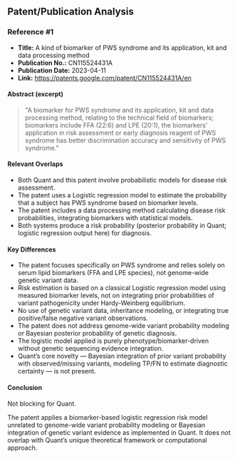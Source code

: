 ## Patent/Publication Analysis

### Reference #1

- **Title:** A kind of biomarker of PWS syndrome and its application, kit and data processing method
- **Publication No.:** CN115524431A
- **Publication Date:** 2023-04-11
- **Link:** https://patents.google.com/patent/CN115524431A/en

#### Abstract (excerpt)

> "A biomarker for PWS syndrome and its application, kit and data processing method, relating to the technical field of biomarkers; biomarkers include FFA (22:6) and LPE (20:1), the biomarkers' application in risk assessment or early diagnosis reagent of PWS syndrome has better discrimination accuracy and sensitivity of PWS syndrome."

#### Relevant Overlaps

- Both Quant and this patent involve probabilistic models for disease risk assessment.
- The patent uses a Logistic regression model to estimate the probability that a subject has PWS syndrome based on biomarker levels.
- The patent includes a data processing method calculating disease risk probabilities, integrating biomarkers with statistical models.
- Both systems produce a risk probability (posterior probability in Quant; logistic regression output here) for diagnosis.

#### Key Differences

- The patent focuses specifically on PWS syndrome and relies solely on serum lipid biomarkers (FFA and LPE species), not genome-wide genetic variant data.
- Risk estimation is based on a classical Logistic regression model using measured biomarker levels, not on integrating prior probabilities of variant pathogenicity under Hardy-Weinberg equilibrium.
- No use of genetic variant data, inheritance modeling, or integrating true positive/false negative variant observations.
- The patent does not address genome-wide variant probability modeling or Bayesian posterior probability of genetic diagnosis.
- The logistic model applied is purely phenotype/biomarker-driven without genetic sequencing evidence integration.
- Quant’s core novelty — Bayesian integration of prior variant probability with observed/missing variants, modeling TP/FN to estimate diagnostic certainty — is not present.

#### Conclusion

Not blocking for Quant.

The patent applies a biomarker-based logistic regression risk model unrelated to genome-wide variant probability modeling or Bayesian integration of genetic variant evidence as implemented in Quant. It does not overlap with Quant’s unique theoretical framework or computational approach.

